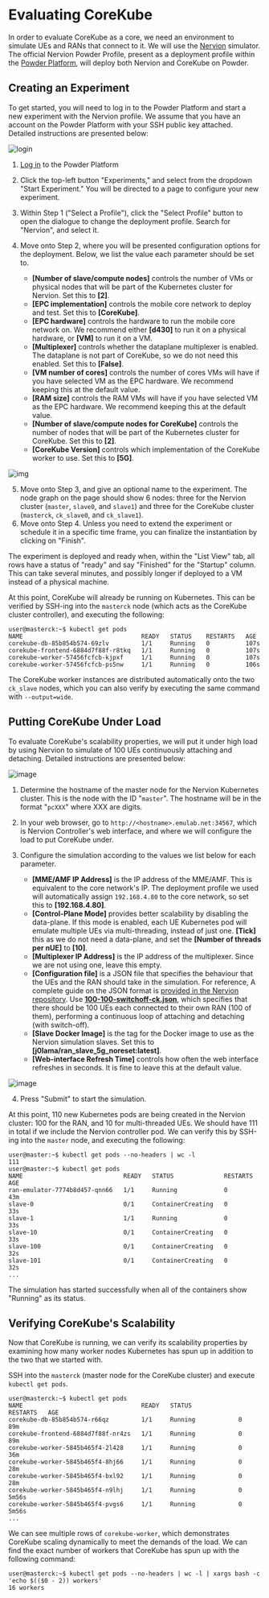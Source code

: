 # Evaluating CoreKube

In order to evaluate CoreKube as a core, we need an environment to simulate UEs and RANs that connect to it. We will use the [Nervion](https://github.com/netsys-edinburgh/nervion-powder) simulator. The official Nervion Powder Profile, present as a deployment profile within the [Powder Platform](https://powderwireless.net/), will deploy both Nervion and CoreKube on Powder.

## Creating an Experiment

To get started, you will need to log in to the Powder Platform and start a new experiment with the Nervion profile. We assume that you have an account on the Powder Platform with your SSH public key attached. Detailed instructions are presented below:

![login](https://i.imgur.com/G0NpPFN.png)

1. [Log in](https://www.powderwireless.net/login.php) to the Powder Platform
2. Click the top-left button "Experiments," and select from the dropdown "Start Experiment." You will be directed to a page to configure your new experiment.
3. Within Step 1 ("Select a Profile"), click the "Select Profile" button to open the dialogue to change the deployment profile. Search for "Nervion", and select it.
4. Move onto Step 2, where you will be presented configuration options for the deployment. Below, we list the value each parameter should be set to.

    - **[Number of slave/compute nodes]** controls the number of VMs or physical nodes that will be part of the Kubernetes cluster for Nervion. Set this to **[2]**.
    - **[EPC implementation]** controls the mobile core network to deploy and test. Set this to **[CoreKube]**.
    - **[EPC hardware]** controls the hardware to run the mobile core network on. We recommend either **[d430]** to run it on a physical hardware, or **[VM]** to run it on a VM.
    - **[Multiplexer]** controls whether the dataplane multiplexer is enabled. The dataplane is not part of CoreKube, so we do not need this enabled. Set this to **[False]**.
    - **[VM number of cores]** controls the number of cores VMs will have if you have selected VM as the EPC hardware. We recommend keeping this at the default value.
    - **[RAM size]** controls the RAM VMs will have if you have selected VM as the EPC hardware. We recommend keeping this at the default value.
    - **[Number of slave/compute nodes for CoreKube]** controls the number of nodes that will be part of the Kubernetes cluster for CoreKube. Set this to **[2]**.
    - **[CoreKube Version]** controls which implementation of the CoreKube worker to use. Set this to **[5G]**.

![img](https://i.imgur.com/A1nrmUC.png)

5. Move onto Step 3, and give an optional name to the experiment. The node graph on the page should show 6 nodes: three for the Nervion cluster (`master`, `slave0`, and `slave1`) and three for the CoreKube cluster (`masterck`, `ck_slave0`, and `ck_slave1`).
6. Move onto Step 4. Unless you need to extend the experiment or schedule it in a specific time frame, you can finalize the instantiation by clicking on "Finish".

The experiment is deployed and ready when, within the "List View" tab, all rows have a status of "ready" and say "Finished" for the "Startup" column. This can take several minutes, and possibly longer if deployed to a VM instead of a physical machine.

At this point, CoreKube will already be running on Kubernetes. This can be verified by SSH-ing into the `masterck` node (which acts as the CoreKube cluster controller), and executing the following:

```
user@masterck:~$ kubectl get pods
NAME                                 READY   STATUS    RESTARTS   AGE
corekube-db-85b854b574-69zlv         1/1     Running   0          107s
corekube-frontend-6884d7f88f-r8tkq   1/1     Running   0          107s
corekube-worker-57456fcfcb-kjpxf     1/1     Running   0          107s
corekube-worker-57456fcfcb-ps5nw     1/1     Running   0          106s
```

The CoreKube worker instances are distributed automatically onto the two `ck_slave` nodes, which you can also verify by executing the same command with `--output=wide`.

## Putting CoreKube Under Load

To evaluate CoreKube's scalability properties, we will put it under high load by using Nervion to simulate of 100 UEs continuously attaching and detaching. Detailed instructions are presented below:

![image](https://i.imgur.com/ECbJxKd.png)
1. Determine the hostname of the master node for the Nervion Kubernetes cluster. This is the node with the ID "`master`". The hostname will be in the format "`pcXXX`" where XXX are digits.
2. In your web browser, go to `http://<hostname>.emulab.net:34567`, which is Nervion Controller's web interface, and where we will configure the load to put CoreKube under.
3. Configure the simulation according to the values we list below for each parameter.

    - **[MME/AMF IP Address]** is the IP address of the MME/AMF. This is equivalent to the core network's IP. The deployment profile we used will automatically assign `192.168.4.80` to the core network, so set this to **[192.168.4.80]**.
    - **[Control-Plane Mode]** provides better scalability by disabling the data-plane. If this mode is enabled, each UE Kubernetes pod will emulate multiple UEs via multi-threading, instead of just one. **[Tick]** this as we do not need a data-plane, and set the **[Number of threads per nUE]** to **[10]**.
    - **[Multiplexer IP Address]** is the IP address of the multiplexer. Since we are not using one, leave this empty.
    - **[Configuration file]** is a JSON file that specifies the behaviour that the UEs and the RAN should take in the simulation. For reference, A complete guide on the JSON format is [provided in the Nervion repository](https://github.com/netsys-edinburgh/nervion-powder/blob/master/doc/scenarios.md). Use **[100-100-switchoff-ck.json](./100-100-switchoff-ck.json)**, which specifies that there should be 100 UEs each connected to their own RAN (100 of them), performing a continuous loop of attaching and detaching (with switch-off).
    - **[Slave Docker Image]** is the tag for the Docker image to use as the Nervion simulation slaves. Set this to **[j0lama/ran_slave_5g_noreset:latest]**.
    - **[Web-interface Refresh Time]** controls how often the web interface refreshes in seconds. It is fine to leave this at the default value.

![image](https://i.imgur.com/w0fHxtp.png)

4. Press "Submit" to start the simulation.

At this point, 110 new Kubernetes pods are being created in the Nervion cluster: 100 for the RAN, and 10 for multi-threaded UEs. We should have 111 in total if we include the Nervion controller pod. We can verify this by SSH-ing into the `master` node, and executing the following:

```
user@master:~$ kubectl get pods --no-headers | wc -l
111
user@master:~$ kubectl get pods
NAME                            READY   STATUS              RESTARTS   AGE
ran-emulator-7774b8d457-qnn66   1/1     Running             0          43m
slave-0                         0/1     ContainerCreating   0          33s
slave-1                         1/1     Running             0          33s
slave-10                        0/1     ContainerCreating   0          33s
slave-100                       0/1     ContainerCreating   0          32s
slave-101                       0/1     ContainerCreating   0          32s
...
```

The simulation has started successfully when all of the containers show "Running" as its status.

## Verifying CoreKube's Scalability

Now that CoreKube is running, we can verify its scalability properties by examining how many worker nodes Kubernetes has spun up in addition to the two that we started with.

SSH into the `masterck` (master node for the CoreKube cluster) and execute `kubectl get pods`.

```
user@masterck:~$ kubectl get pods
NAME                                 READY   STATUS             RESTARTS   AGE
corekube-db-85b854b574-r66qz         1/1     Running            0          89m
corekube-frontend-6884d7f88f-nr4zs   1/1     Running            0          89m
corekube-worker-5845b465f4-2l428     1/1     Running            0          36m
corekube-worker-5845b465f4-8hj66     1/1     Running            0          28m
corekube-worker-5845b465f4-bxl92     1/1     Running            0          28m
corekube-worker-5845b465f4-n9lhj     1/1     Running            0          5m56s
corekube-worker-5845b465f4-pvgs6     1/1     Running            0          5m56s
...
```

We can see multiple rows of `corekube-worker`, which demonstrates CoreKube scaling dynamically to meet the demands of the load. We can find the exact number of workers that CoreKube has spun up with the following command:

```
user@masterck:~$ kubectl get pods --no-headers | wc -l | xargs bash -c 'echo $(($0 - 2)) workers'
16 workers
```
